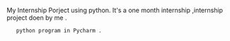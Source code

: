 My Internship Porject using python.
       It's a one month internship ,internship project doen by me .


       python program in Pycharm .
